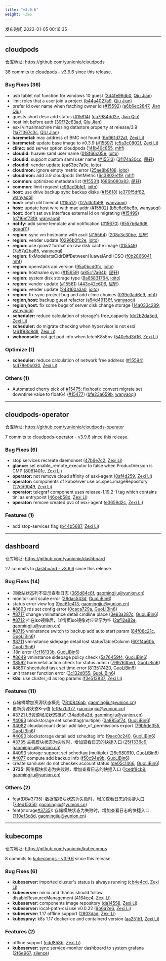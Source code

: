 ```yaml
---
title: "v3.9.6"
weight: -396
---
```


发布时间 2023-01-05 00:16:35

---
## cloudpods

仓库地址: https://github.com/yunionio/cloudpods

38 commits to [cloudpods - v3.9.6] since this release.

### Bug Fixes (36)
- usb tablet not function for windows 10 guest ([3d4fe99db0](https://github.com/yunionio/cloudpods/commit/3d4fe99db03c5b331097074a9a043f79d9669749), [Qiu Jian](mailto:qiujian@yunionyun.com))
- limit roles that a user join a project ([b44a4027a9](https://github.com/yunionio/cloudpods/commit/b44a4027a9c33937e61569545d67a4eef6aa473f), [Qiu Jian](mailto:qiujian@yunionyun.com))
- prefer id over name when fetching owner id ([#15592](https://github.com/yunionio/cloudpods/issues/15592)) ([a6b6ec2847](https://github.com/yunionio/cloudpods/commit/a6b6ec2847681859e46ce647b14f049246f8428f), [Jian Qiu](mailto:swordqiu@gmail.com))
- guests short desc add status ([#15614](https://github.com/yunionio/cloudpods/issues/15614)) ([ca7984dd2e](https://github.com/yunionio/cloudpods/commit/ca7984dd2ec9469956fe3e288d9a0b2810625471), [Jian Qiu](mailto:swordqiu@gmail.com))
- host init before auth ([39f72c63ad](https://github.com/yunionio/cloudpods/commit/39f72c63ad00b0062a160b58eebc7ac21b5399f0), [Qiu Jian](mailto:qiujian@yunionyun.com))
- esxi virtualmachine missing datastore property at release/3.9 ([1a71367c3c](https://github.com/yunionio/cloudpods/commit/1a71367c3cfc0a4730a938129e60f69a70300248), [QIU Jian](mailto:qiujian@yunionyun.com))
- **baremetal:** mac address of BMC not found ([6b961d72a1](https://github.com/yunionio/cloudpods/commit/6b961d72a16e2d7b4ee65e0f67694accb788215c), [Zexi Li](mailto:zexi.li@icloud.com))
- **baremetal:** update base image to v0.3.9 ([#15597](https://github.com/yunionio/cloudpods/issues/15597)) ([c5a3c0802f](https://github.com/yunionio/cloudpods/commit/c5a3c0802ff7f0079f0b4196ac69960b988e6811), [Zexi Li](mailto:zexi.li@icloud.com))
- **climc:** add server option cloudpods ([141b49c855](https://github.com/yunionio/cloudpods/commit/141b49c855c77c3c2935345860a58ccad9787300), [mhf](mailto:mhf1018763435@163.com))
- **cloudid:** huawei saml user name ([018f66c05e](https://github.com/yunionio/cloudpods/commit/018f66c05e06b9171c8f0bd5a3ef91bdb15b58b1), [ioito](mailto:qu_xuan@icloud.com))
- **cloudid:** support custom saml user name ([#15513](https://github.com/yunionio/cloudpods/issues/15513)) ([3f174a30cc](https://github.com/yunionio/cloudpods/commit/3f174a30cc72cf9ccdb264e1576e8a1271ad9d5f), [屈轩](mailto:qu_xuan@icloud.com))
- **cloudid:** vender update ([ca63bc7a9e](https://github.com/yunionio/cloudpods/commit/ca63bc7a9e2a2e0552506b3f24b1b6fb880b79d3), [ioito](mailto:qu_xuan@icloud.com))
- **cloudmon:** ignore empty metric error ([25ae8b8f88](https://github.com/yunionio/cloudpods/commit/25ae8b8f88a73bd19135c490618462602ddf9530), [ioito](mailto:qu_xuan@icloud.com))
- **cloudmon:** add 3.9 cloudpods GetMetric ([6c3802e1f9](https://github.com/yunionio/cloudpods/commit/6c3802e1f9f3c67dc2fb7b362fa89919f6db66f1), [mhf](mailto:mhf1018763435@163.com))
- **common:** optimized metadata list ([#15531](https://github.com/yunionio/cloudpods/issues/15531)) ([686b080a83](https://github.com/yunionio/cloudpods/commit/686b080a8313e35dc2ed9950f0c542801ac5395c), [屈轩](mailto:qu_xuan@icloud.com))
- **common:** limit request ([c99cc9bfe1](https://github.com/yunionio/cloudpods/commit/c99cc9bfe16fa6db4768e7564d826e39a89361ac), [ioito](mailto:qu_xuan@icloud.com))
- **host:** use drive backup sync backup disks ([#15618](https://github.com/yunionio/cloudpods/issues/15618)) ([e370f5df82](https://github.com/yunionio/cloudpods/commit/e370f5df826ab9743d95e76ccbc9dabfca0ebaa4), [wanyaoqi](mailto:18528551+wanyaoqi@users.noreply.github.com))
- **host:** ceph util timeout ([#15517](https://github.com/yunionio/cloudpods/issues/15517)) ([f27d3cfb98](https://github.com/yunionio/cloudpods/commit/f27d3cfb98e1e6662c9b138d33053326bf337f91), [wanyaoqi](mailto:18528551+wanyaoqi@users.noreply.github.com))
- **host:** update host wire with mac addr ([#15502](https://github.com/yunionio/cloudpods/issues/15502)) ([b5e6e6be8b](https://github.com/yunionio/cloudpods/commit/b5e6e6be8baa834672d77fc3d474b65beee5c1aa), [wanyaoqi](mailto:18528551+wanyaoqi@users.noreply.github.com))
- **host:** don't set ovs interface external id on migrating ([#15499](https://github.com/yunionio/cloudpods/issues/15499)) ([d716ef73f9](https://github.com/yunionio/cloudpods/commit/d716ef73f9189e17ebbdc2fd32a42131c387bd0f), [wanyaoqi](mailto:18528551+wanyaoqi@users.noreply.github.com))
- **notify:** add some template and notification ([#15670](https://github.com/yunionio/cloudpods/issues/15670)) ([6557b6a6d6](https://github.com/yunionio/cloudpods/commit/6557b6a6d6fdda0c307835817cd8f4397c6d2fcb), [gouqi11](mailto:66834753+gouqi11@users.noreply.github.com))
- **region:** sync vm hostname with ascii ([#15564](https://github.com/yunionio/cloudpods/issues/15564)) ([208c3c30be](https://github.com/yunionio/cloudpods/commit/208c3c30be26d5bfa52eb3b646a82dd120048226), [屈轩](mailto:qu_xuan@icloud.com))
- **region:** vender update ([0296b0fc2e](https://github.com/yunionio/cloudpods/commit/0296b0fc2e282ed7771eeb8aa353b2b53b265787), [ioito](mailto:qu_xuan@icloud.com))
- **region:** use qcow2 format on raw disk cache image ([#15549](https://github.com/yunionio/cloudpods/issues/15549)) ([7a57a2ba85](https://github.com/yunionio/cloudpods/commit/7a57a2ba85f51eeec52668d0283ed82370b1b656), [wanyaoqi](mailto:18528551+wanyaoqi@users.noreply.github.com))
- **region:** fixModelartsCidrDiffBetweenHuaweiAndHCSO ([f0b2866041](https://github.com/yunionio/cloudpods/commit/f0b2866041ea52962a110dcc90681bd904e154fe), [mhf](mailto:mhf1018763435@163.com))
- **region:** openstack api version ([95a0bcd0fc](https://github.com/yunionio/cloudpods/commit/95a0bcd0fc686dc741e312c55cf33df0f0cccfa0), [ioito](mailto:qu_xuan@icloud.com))
- **region:** hostname sync ([#15659](https://github.com/yunionio/cloudpods/issues/15659)) ([a85c17a64b](https://github.com/yunionio/cloudpods/commit/a85c17a64b83d99f03ca2d8e8bef3d623956ef9a), [屈轩](mailto:qu_xuan@icloud.com))
- **region:** system disk storage type ([8a65831764](https://github.com/yunionio/cloudpods/commit/8a658317640e00a1b571b10ad8462503aa8aade6), [ioito](mailto:qu_xuan@icloud.com))
- **region:** vender update ([#15561](https://github.com/yunionio/cloudpods/issues/15561)) ([443c42c606](https://github.com/yunionio/cloudpods/commit/443c42c606cf4241518df026741f147bb99ae3be), [屈轩](mailto:qu_xuan@icloud.com))
- **region:** vender update ([243160a3a0](https://github.com/yunionio/cloudpods/commit/243160a3a03eb81d1f61cd1c010dc2a232da2cf7), [ioito](mailto:qu_xuan@icloud.com))
- **region:** fix sync project bug and add climc choices ([039c0ad6e9](https://github.com/yunionio/cloudpods/commit/039c0ad6e9e71b33068a54dd19096baf1ccf8c74), [mhf](mailto:mhf1018763435@163.com))
- **region,host:** backup guest refactor ([a54d49136f](https://github.com/yunionio/cloudpods/commit/a54d49136fe3884bad011271cb4fe7bdad55f7a1), [wanyaoqi](mailto:d3lx.yq@gmail.com))
- **region,host:** fix some bugs of server disk change storage ([14a033c289](https://github.com/yunionio/cloudpods/commit/14a033c28913a919ac46487e91b14182caddc2d5), [wanyaoqi](mailto:d3lx.yq@gmail.com))
- **scheduler:** reduce calculation of storage's free_capacity ([dc2b2da5cd](https://github.com/yunionio/cloudpods/commit/dc2b2da5cd1038bb6cc4f2ae8852aef51e68c887), [Zexi Li](mailto:zexi.li@icloud.com))
- **scheduler:** do migrate checking when hypervisor is not esxi ([a61f93c8d8](https://github.com/yunionio/cloudpods/commit/a61f93c8d80f767d189c38b6366b11894c1bf9c4), [Zexi Li](mailto:zexi.li@icloud.com))
- **webconsole:** not get pod info when fetchK8sEnv ([540e5d3d16](https://github.com/yunionio/cloudpods/commit/540e5d3d16bce41f557d974fc1988b8957229333), [Zexi Li](mailto:zexi.li@icloud.com))

### Optimize (1)
- **scheduler:** reduce calculation of network free address ([#15594](https://github.com/yunionio/cloudpods/issues/15594)) ([ad78e0b030](https://github.com/yunionio/cloudpods/commit/ad78e0b030a0dafdf1f96deaaeae10bd5c8c8a71), [Zexi Li](mailto:zexi.li@icloud.com))

### Others (1)
- Automated cherry pick of [#15475](https://github.com/yunionio/cloudpods/issues/15475): fix(host): convert migrate set downtime value to float64 ([#15477](https://github.com/yunionio/cloudpods/issues/15477)) ([bfe23a659b](https://github.com/yunionio/cloudpods/commit/bfe23a659b7001e564f015db51b13d73c2f18c83), [wanyaoqi](mailto:18528551+wanyaoqi@users.noreply.github.com))

[cloudpods - v3.9.6]: https://github.com/yunionio/cloudpods/compare/v3.9.5...v3.9.6
---
## cloudpods-operator

仓库地址: https://github.com/yunionio/cloudpods-operator

7 commits to [cloudpods-operator - v3.9.6] since this release.

### Bug Fixes (6)
- stop services recreate daemonset ([47b6e7c2](https://github.com/yunionio/cloudpods-operator/commit/47b6e7c2b5601a8c2da9a9356a045ab1f27d2206), [Zexi Li](mailto:zexi.li@icloud.com))
- **glance:** set enable_remote_executor to false when ProductVersion is CMP ([8081401e](https://github.com/yunionio/cloudpods-operator/commit/8081401e2313bda3f1a54292100f090bcc50fdbd), [Zexi Li](mailto:zexi.li@icloud.com))
- **operator:** not remove cloud affinity of esxi-agent ([0af4d259](https://github.com/yunionio/cloudpods-operator/commit/0af4d2598d8e9ef845c6bcbb45c8ae2b2132a92a), [Zexi Li](mailto:zexi.li@icloud.com))
- **operator:** components of kubserver use oc.spec.imageRepository ([27dd9049](https://github.com/yunionio/cloudpods-operator/commit/27dd9049646ac420bb74476d2703e811326ba17a), [Zexi Li](mailto:zexi.li@icloud.com))
- **operator:** telegraf component uses release-1.19.2-1 tag which contains tini as entrypoint ([46ceb58d](https://github.com/yunionio/cloudpods-operator/commit/46ceb58d941798f783db87fcbb9367c6559caa7c), [Zexi Li](mailto:zexi.li@icloud.com))
- **operator:** remove created pvc of esxi-agent ([e3659d2c](https://github.com/yunionio/cloudpods-operator/commit/e3659d2ce3d86c2f129e1a6f8927dbcd7daa5efc), [Zexi Li](mailto:zexi.li@icloud.com))

### Features (1)
- add stop-services flag ([b44b5687](https://github.com/yunionio/cloudpods-operator/commit/b44b5687c22203a2f1c2e30e06070f9b6df50091), [Zexi Li](mailto:zexi.li@icloud.com))

[cloudpods-operator - v3.9.6]: https://github.com/yunionio/cloudpods-operator/compare/v3.9.5...v3.9.6
---
## dashboard

仓库地址: https://github.com/yunionio/dashboard

27 commits to [dashboard - v3.9.6] since this release.

### Bug Fixes (14)
- 回收站状态列不显示查看日志 ([365d84c8f](https://github.com/yunionio/dashboard/commit/365d84c8fad518e08f6e1d1b859ad422e311da06), [gaomingjiu@yunion.cn](mailto:gaomingjiu@yunion.cn))
- monitor unit scale error ([28dac543d](https://github.com/yunionio/dashboard/commit/28dac543d89dc569e46d3d6e7371d554b9a6236e), [GuoLiBin6](mailto:glbin533@163.com))
- status error view log ([9ec61e413](https://github.com/yunionio/dashboard/commit/9ec61e4134af636aa4d3467cfae682606c058d7a), [gaomingjiu@yunion.cn](mailto:gaomingjiu@yunion.cn))
- [#8693](https://github.com/yunionio/dashboard/issues/8693) rds set config error ([0caca729a](https://github.com/yunionio/dashboard/commit/0caca729a4523978670a4c42101976393b395330), [GuoLiBin6](mailto:glbin533@163.com))
- [#8717](https://github.com/yunionio/dashboard/issues/8717) change vminstance detail cmdline place ([3e93a287c](https://github.com/yunionio/dashboard/commit/3e93a287c324f275d709e42158d2e7ce09248873), [GuoLiBin6](mailto:glbin533@163.com))
- [#8712](https://github.com/yunionio/dashboard/issues/8712) 挂在iso镜像后，详情页iso镜像对应显示为空 ([2af12e82e](https://github.com/yunionio/dashboard/commit/2af12e82ea1eb1cb13c8033135229459fc473bae), [gaomingjiu@yunion.cn](mailto:gaomingjiu@yunion.cn))
- [#8715](https://github.com/yunionio/dashboard/issues/8715) vminstance switch to backup add auto start param ([84f08c21c](https://github.com/yunionio/dashboard/commit/84f08c21c65411eed27a860eb241ad774253cda1), [GuoLiBin6](mailto:glbin533@163.com))
- [#8711](https://github.com/yunionio/dashboard/issues/8711) vminstance sidepage detail lost statusTableColumn ([601f4a60b](https://github.com/yunionio/dashboard/commit/601f4a60bbbf88650d6edb795f7729feeab5f05b), [GuoLiBin6](mailto:glbin533@163.com))
- i18n error ([1cf16133b](https://github.com/yunionio/dashboard/commit/1cf16133bbb6ae1f94be527a2bfaf6d39c18e9f4), [GuoLiBin6](mailto:glbin533@163.com))
- [#8649](https://github.com/yunionio/dashboard/issues/8649) vminstance sidepage policy check ([5a76459f4](https://github.com/yunionio/dashboard/commit/5a76459f4b8412fe951c52b606d9e868d9c9cf9b), [GuoLiBin6](mailto:glbin533@163.com))
- [#8592](https://github.com/yunionio/dashboard/issues/8592) baremetal action check for status admin ([799763bed](https://github.com/yunionio/dashboard/commit/799763beddff14b534ce4d27bc5f9256a778b6da), [GuoLiBin6](mailto:glbin533@163.com))
- [#8697](https://github.com/yunionio/dashboard/issues/8697) shceduled task set time error ([813517420](https://github.com/yunionio/dashboard/commit/8135174201d3c800ff9a2a934bd94d79654ab579), [GuoLiBin6](mailto:glbin533@163.com))
- unit transer function error ([3c132d055](https://github.com/yunionio/dashboard/commit/3c132d055e0da70fdbc7beab027a144ffeeaaea3), [GuoLiBin6](mailto:glbin533@163.com))
- **k8s:** use cluster_id as log params ([f3e513837](https://github.com/yunionio/dashboard/commit/f3e513837f2f64b4b53fed434d4f3ed4a2544734), [Zexi Li](mailto:zexi.li@icloud.com))

### Features (11)
- 存储桶增加资源状态概览 ([7810846ab](https://github.com/yunionio/dashboard/commit/7810846ab6c347cabd58bac4c9b07388dcba7b4f), [gaomingjiu@yunion.cn](mailto:gaomingjiu@yunion.cn))
- 更新资源状态Key值 ([ef9a7b377](https://github.com/yunionio/dashboard/commit/ef9a7b3777ee5477ce21456fdb425fabb2ed5f00), [gaomingjiu@yunion.cn](mailto:gaomingjiu@yunion.cn))
- [#3721](https://github.com/yunionio/dashboard/issues/3721) LB资源增加状态概览 ([34adb8a2d](https://github.com/yunionio/dashboard/commit/34adb8a2d7ede195601adb1220f531cca5d37814), [gaomingjiu@yunion.cn](mailto:gaomingjiu@yunion.cn))
- [#4093](https://github.com/yunionio/dashboard/issues/4093) blockstorage set schedtag(multiple) ([3a885af74](https://github.com/yunionio/dashboard/commit/3a885af74d44f2080a13961157d16a1a1dcf333e), [GuoLiBin6](mailto:glbin533@163.com))
- [#4082](https://github.com/yunionio/dashboard/issues/4082) cloudaccount detail add lake_of_permissions export ([79b5de355](https://github.com/yunionio/dashboard/commit/79b5de355bf8aad9fc43fee3ef62afe56f30ffff), [GuoLiBin6](mailto:glbin533@163.com))
- [#4093](https://github.com/yunionio/dashboard/issues/4093) blockstorage detail add schedtag info ([9aec0c240](https://github.com/yunionio/dashboard/commit/9aec0c2404a7aa858d6bb4c6d9b49066002bf263), [GuoLiBin6](mailto:glbin533@163.com))
- [#3735](https://github.com/yunionio/dashboard/issues/3735) 主机模块状态为失败时，增加查看日志的快捷入口 ([25f1336c9](https://github.com/yunionio/dashboard/commit/25f1336c9b47b64c8cc3665ff76c98d19b586bdb), [gaomingjiu@yunion.cn](mailto:gaomingjiu@yunion.cn))
- [#4093](https://github.com/yunionio/dashboard/issues/4093) storage support set schedtag (multiple) ([26e980910](https://github.com/yunionio/dashboard/commit/26e980910786d80552329b58bcfe12d55f8cc3b7), [GuoLiBin6](mailto:glbin533@163.com))
- [#4077](https://github.com/yunionio/dashboard/issues/4077) compute add backup info ([f50c94e9b](https://github.com/yunionio/dashboard/commit/f50c94e9b62621122be1426b9ad25c7560646ae8), [GuoLiBin6](mailto:glbin533@163.com))
- create samluser do not checkek account status ([de05c1466](https://github.com/yunionio/dashboard/commit/de05c1466a043287c87ae479204f78fd79691f38), [GuoLiBin6](mailto:glbin533@163.com))
- **3735:** 网络模块状态为失败时，增加查看日志的快捷入口 ([1cedf8cb9](https://github.com/yunionio/dashboard/commit/1cedf8cb9745f18b156fcc6b2896e58f05acd4d9), [gaomingjiu@yunion.cn](mailto:gaomingjiu@yunion.cn))

### Others (2)
- feat(DB[#3735](https://github.com/yunionio/dashboard/issues/3735)): 数据库模块状态为失败时，增加查看日志的快捷入口 ([73ed15350](https://github.com/yunionio/dashboard/commit/73ed15350862bfc800187adb58ffd0c7dc21fcf3), [gaomingjiu@yunion.cn](mailto:gaomingjiu@yunion.cn))
- feat(storage[#3735](https://github.com/yunionio/dashboard/issues/3735)): 存储模块状态为失败时，增加查看日志的快捷入口 ([710ef3c8d](https://github.com/yunionio/dashboard/commit/710ef3c8d12c503b3bc900cc2c1cf55b244ef90b), [gaomingjiu@yunion.cn](mailto:gaomingjiu@yunion.cn))

[dashboard - v3.9.6]: https://github.com/yunionio/dashboard/compare/v3.9.5...v3.9.6
---
## kubecomps

仓库地址: https://github.com/yunionio/kubecomps

8 commits to [kubecomps - v3.9.6] since this release.

### Bug Fixes (6)
- **kubeserver:** imported cluster's status is always running ([cb4e4cd](https://github.com/yunionio/kubecomps/commit/cb4e4cd4a1d7da1d6823cd6a73e4e299d42f7aad), [Zexi Li](mailto:zexi.li@icloud.com))
- **kubeserver:** minio and thanos should follow disableResourceManagement ([4164cc4](https://github.com/yunionio/kubecomps/commit/4164cc40f185019313b07ea3f0b6f28dfe0870d9), [Zexi Li](mailto:zexi.li@icloud.com))
- **kubeserver:** components image repository ([da14558](https://github.com/yunionio/kubecomps/commit/da145588435530c61282e6cb3d3489eaeada1abf), [Zexi Li](mailto:zexi.li@icloud.com))
- **kubeserver:** local-path-csi use v0.0.22 ([9b6a2e6](https://github.com/yunionio/kubecomps/commit/9b6a2e6bc65f319ecd17593c6b9609aa43f31d19), [Zexi Li](mailto:zexi.li@icloud.com))
- **kubeserver:** 1.17 offline support ([2803dad](https://github.com/yunionio/kubecomps/commit/2803dad6776b7cab8f21a4e69f06efb355d6607d), [Zexi Li](mailto:zexi.li@icloud.com))
- **kubespray:** k8s 1.17 docker-ce and containerd version ([aa251b1](https://github.com/yunionio/kubecomps/commit/aa251b1f22df2cc427c114a15a10902e3c566c3c), [Zexi Li](mailto:zexi.li@icloud.com))

### Features (2)
- offline support ([cdd858b](https://github.com/yunionio/kubecomps/commit/cdd858b7c646a0ec935b1d454c4b552994ad76b7), [Zexi Li](mailto:zexi.li@icloud.com))
- **kubeserver:** sync service-monitor dashboard to system grafana ([2f6e967](https://github.com/yunionio/kubecomps/commit/2f6e9677b2fd9d43a86ae07386c72fcb5a217f51), [silence](mailto:silence@nyist.edu.cn))

[kubecomps - v3.9.6]: https://github.com/yunionio/kubecomps/compare/v3.9.5...v3.9.6
